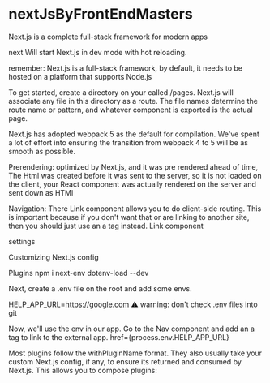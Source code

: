 # nextJsByFrontEndMasters
Next.js is a complete full-stack framework for modern apps

next Will start Next.js in dev mode with hot reloading.

remember: Next.js is a full-stack framework, by default, it needs to be hosted on a platform that supports Node.js

To get started, create a directory on your called /pages. Next.js will associate any file in this directory as a route. The file names determine the route name or pattern, and whatever component is exported is the actual page.

Next.js has adopted webpack 5 as the default for compilation. We've spent a lot of effort into ensuring the transition from webpack 4 to 5 will be as smooth as possible.

Prerendering:
optimized by Next.js, and it was pre rendered ahead of time, The Html was created before it was sent to the server,
so it is not loaded on the client, your React component was actually rendered on the server and sent down as HTMl

Navigation:
There Link component allows you to do client-side routing. This is important because 
if you don't want that or are linking to another site, then you should just use an a tag instead.
Link component
<Link href="/settings">
  <a>settings</a>
</Link>

Customizing Next.js config

Plugins
npm i next-env dotenv-load --dev


Next, create a .env file on the root and add some envs.

HELP_APP_URL=https://google.com
⚠️   warning: don't check .env files into git

Now, we'll use the env in our app. Go to the Nav component and add an a tag to link to the external app.
href={process.env.HELP_APP_URL}

Most plugins follow the withPluginName format. They also usually take your custom Next.js config, 
if any, to ensure its returned and consumed by Next.js. This allows you to compose plugins: